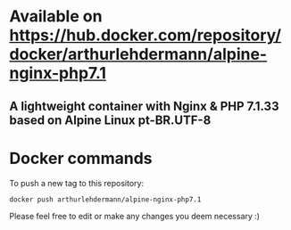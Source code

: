 # Available on https://hub.docker.com/repository/docker/arthurlehdermann/alpine-nginx-php7.1

## A lightweight container with Nginx &amp; PHP 7.1.33 based on Alpine Linux pt-BR.UTF-8

# Docker commands
To push a new tag to this repository:
```sh
docker push arthurlehdermann/alpine-nginx-php7.1
```


Please feel free to edit or make any changes you deem necessary :)